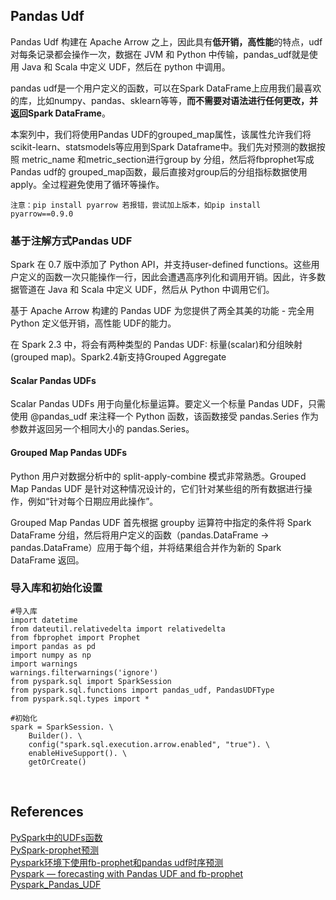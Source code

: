## Pandas Udf
Pandas Udf 构建在 Apache Arrow 之上，因此具有**低开销，高性能**的特点，udf对每条记录都会操作一次，数据在 JVM 和 Python 中传输，pandas_udf就是使用 Java 和 Scala 中定义 UDF，然后在 python 中调用。

pandas udf是一个用户定义的函数，可以在Spark DataFrame上应用我们最喜欢的库，比如numpy、pandas、sklearn等等，**而不需要对语法进行任何更改，并返回Spark DataFrame**。

本案列中，我们将使用Pandas UDF的grouped_map属性，该属性允许我们将scikit-learn、statsmodels等应用到Spark Dataframe中。我们先对预测的数据按照 metric_name 和metric_section进行group by 分组，然后将fbprophet写成Pandas udf的 grouped_map函数，最后直接对group后的分组指标数据使用apply。全过程避免使用了循环等操作。


```
注意：pip install pyarrow 若报错，尝试加上版本，如pip install pyarrow==0.9.0
```
### 基于注解方式Pandas UDF
Spark 在 0.7 版中添加了 Python API，并支持user-defined functions。这些用户定义的函数一次只能操作一行，因此会遭遇高序列化和调用开销。因此，许多数据管道在 Java 和 Scala 中定义 UDF，然后从 Python 中调用它们。

基于 Apache Arrow 构建的 Pandas UDF 为您提供了两全其美的功能 - 完全用 Python 定义低开销，高性能 UDF的能力。

在 Spark 2.3 中，将会有两种类型的 Pandas UDF: 标量(scalar)和分组映射(grouped map)。Spark2.4新支持Grouped Aggregate

#### Scalar Pandas UDFs

Scalar Pandas UDFs 用于向量化标量运算。要定义一个标量 Pandas UDF，只需使用 @pandas_udf 来注释一个 Python 函数，该函数接受 pandas.Series 作为参数并返回另一个相同大小的 pandas.Series。

#### Grouped Map Pandas UDFs

Python 用户对数据分析中的 split-apply-combine 模式非常熟悉。Grouped Map Pandas UDF 是针对这种情况设计的，它们针对某些组的所有数据进行操作，例如“针对每个日期应用此操作”。

Grouped Map Pandas UDF 首先根据 groupby 运算符中指定的条件将 Spark DataFrame 分组，然后将用户定义的函数（pandas.DataFrame -> pandas.DataFrame）应用于每个组，并将结果组合并作为新的 Spark DataFrame 返回。


### 导入库和初始化设置
```
#导入库
import datetime
from dateutil.relativedelta import relativedelta
from fbprophet import Prophet
import pandas as pd
import numpy as np
import warnings
warnings.filterwarnings('ignore')
from pyspark.sql import SparkSession
from pyspark.sql.functions import pandas_udf, PandasUDFType
from pyspark.sql.types import *

#初始化
spark = SparkSession. \
    Builder(). \
    config("spark.sql.execution.arrow.enabled", "true"). \
    enableHiveSupport(). \
    getOrCreate()
```


&nbsp;
## References
[PySpark中的UDFs函数](https://blog.csdn.net/u013817676/article/details/86748386)    
[PySpark-prophet预测](https://blog.csdn.net/fitzgerald0/article/details/106157008)       
[Pyspark环境下使用fb-prophet和pandas udf时序预测](https://zhuanlan.zhihu.com/p/192772030)   
[Pyspark — forecasting with Pandas UDF and fb-prophet](https://towardsdatascience.com/pyspark-forecasting-with-pandas-udf-and-fb-prophet-e9d70f86d802)   
[Pyspark_Pandas_UDF](https://github.com/AlexWarembourg/Medium/blob/master/Pyspark_Pandas_UDF.ipynb)
